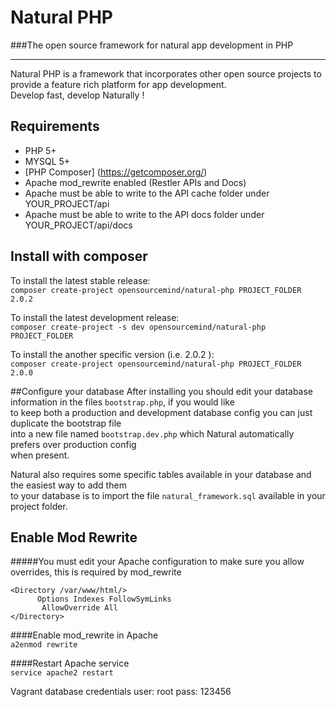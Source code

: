 # Natural PHP
###The open source framework for natural app development in PHP
***
Natural PHP is a framework that incorporates other open source projects
to provide a feature rich platform for app development.  
Develop fast, develop Naturally !

## Requirements
* PHP 5+
* MYSQL 5+
* [PHP Composer] (https://getcomposer.org/)
* Apache mod_rewrite enabled (Restler APIs and Docs)
* Apache must be able to write to the API cache folder under YOUR_PROJECT/api
* Apache must be able to write to the API docs folder under YOUR_PROJECT/api/docs

## Install with composer
To install the latest stable release:  
`composer create-project opensourcemind/natural-php PROJECT_FOLDER 2.0.2`

To install the latest development release:  
`composer create-project -s dev opensourcemind/natural-php PROJECT_FOLDER`

To install the another specific version (i.e. 2.0.2 ):  
`composer create-project opensourcemind/natural-php PROJECT_FOLDER 2.0.0`

##Configure your database
After installing you should edit your database information in the files `bootstrap.php`, if you would like  
to keep both a production and development database config you can just duplicate the bootstrap file  
into a new file named `bootstrap.dev.php` which Natural automatically prefers over production config  
when present.  

Natural also requires some specific tables available in your database and the easiest way to add them  
to your database is to import the file `natural_framework.sql` available in your project folder.

## Enable Mod Rewrite

#####You must edit your Apache configuration to make sure you allow overrides, this is required by mod_rewrite

``` 
<Directory /var/www/html/>
      Options Indexes FollowSymLinks
       AllowOverride All
</Directory>
```

####Enable mod_rewrite in Apache  
`a2enmod rewrite`  

####Restart Apache service  
`service apache2 restart`

Vagrant database credentials
user: root
pass: 123456